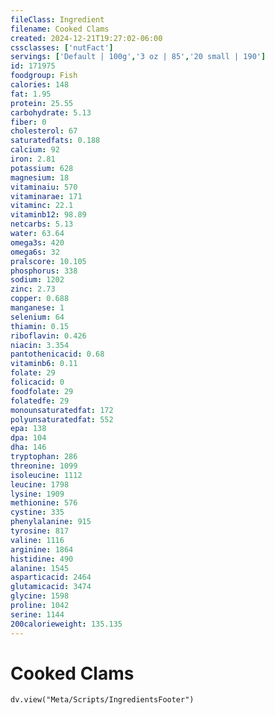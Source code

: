 ```yaml
---
fileClass: Ingredient
filename: Cooked Clams
created: 2024-12-21T19:27:02-06:00
cssclasses: ['nutFact']
servings: ['Default | 100g','3 oz | 85','20 small | 190']
id: 171975
foodgroup: Fish
calories: 148
fat: 1.95
protein: 25.55
carbohydrate: 5.13
fiber: 0
cholesterol: 67
saturatedfats: 0.188
calcium: 92
iron: 2.81
potassium: 628
magnesium: 18
vitaminaiu: 570
vitaminarae: 171
vitaminc: 22.1
vitaminb12: 98.89
netcarbs: 5.13
water: 63.64
omega3s: 420
omega6s: 32
pralscore: 10.105
phosphorus: 338
sodium: 1202
zinc: 2.73
copper: 0.688
manganese: 1
selenium: 64
thiamin: 0.15
riboflavin: 0.426
niacin: 3.354
pantothenicacid: 0.68
vitaminb6: 0.11
folate: 29
folicacid: 0
foodfolate: 29
folatedfe: 29
monounsaturatedfat: 172
polyunsaturatedfat: 552
epa: 138
dpa: 104
dha: 146
tryptophan: 286
threonine: 1099
isoleucine: 1112
leucine: 1798
lysine: 1909
methionine: 576
cystine: 335
phenylalanine: 915
tyrosine: 817
valine: 1116
arginine: 1864
histidine: 490
alanine: 1545
asparticacid: 2464
glutamicacid: 3474
glycine: 1598
proline: 1042
serine: 1144
200calorieweight: 135.135
---
```


# Cooked Clams

```dataviewjs
dv.view("Meta/Scripts/IngredientsFooter")
```
